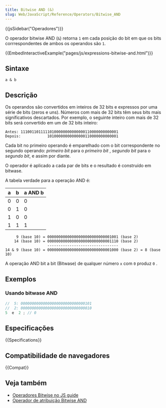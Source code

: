 ```yaml
---
title: Bitwise AND (&)
slug: Web/JavaScript/Reference/Operators/Bitwise_AND
---
```


{{jsSidebar("Operadores")}}

O operador bitwise AND (`&`) retorna `1` em cada posição do bit em que os bits corrrespondentes de ambos os operandos são `1`.

{{EmbedInteractiveExample("pages/js/expressions-bitwise-and.html")}}

## Sintaxe

```js-nolint
a & b
```

## Descrição

Os operandos são convertidos em inteiros de 32 bits e expressos por uma série de bits (zeros e uns). Números com mais de 32 bits têm seus bits mais significativos descartados. Por exemplo, o seguinte inteiro com mais de 32 bits será convertido em um de 32 bits
inteiro:

```
Antes: 11100110111110100000000000000110000000000001
Depois:            10100000000000000110000000000001
```

Cada bit no primeiro operando é emparelhado com o bit correspondente no segundo
operando: _primeiro bit_ para o _primeiro bit_ , _segundo bit_ para o _segundo bit_, e assim por diante.

O operador é aplicado a cada par de bits e o resultado é construído em bitwase.

A tabela verdade para a operação AND é:

| a   | b   | a AND b |
| --- | --- | ------- |
| 0   | 0   | 0       |
| 0   | 1   | 0       |
| 1   | 0   | 0       |
| 1   | 1   | 1       |

```
     9 (base 10) = 00000000000000000000000000001001 (base 2)
    14 (base 10) = 00000000000000000000000000001110 (base 2)
                   --------------------------------
14 & 9 (base 10) = 00000000000000000000000000001000 (base 2) = 8 (base 10)
```

A operação AND bit a bit (Bitwase) de qualquer número `x` com `0` produz
`0` .

## Exemplos

### Usando bitwase AND

``` js
//  5: 00000000000000000000000000000101
//  2: 00000000000000000000000000000010
5  e  2 ; // 0
```

## Especificações

{{Specifications}}

## Compatibilidade de navegadores

{{Compat}}

## Veja também

- [Operadores Bitwise no JS guide](/pt-BR/docs/Web/JavaScript/Guide/Expressions_and_Operators#bitwise_operators)
- [Operador de atribuição Bitwise AND](/pt-BR/docs/Web/JavaScript/Reference/Operators/Bitwise_AND_assignment)

